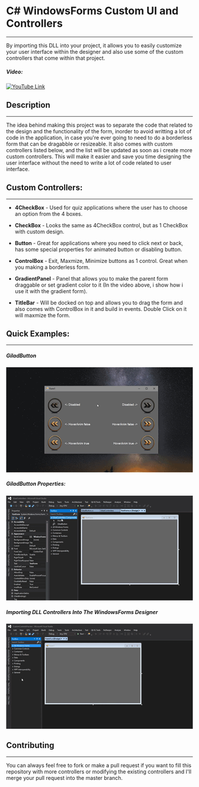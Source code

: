 # C# WindowsForms Custom UI and Controllers
---
By importing this DLL into your project, it allows you to easily customize your user interface within the designer and also use some of the custom controllers that come within that project.
##### Video:
[![YouTube Link](https://img.youtube.com/vi/ZyYGuy5Eb8w/0.jpg)](https://www.youtube.com/watch?v=ZyYGuy5Eb8w "YouTube Link")



## Description
---
The idea behind making this project was to separate the code that related to the design and the functionality of the form, inorder to avoid writting a lot of code in the application, in case you're ever going to need to do a borderless form that can be dragabble or resizeable.
It also comes with custom controllers listed below, and the list will be updated as soon as i create more custom controllers.
This will make it easier and save you time designing the user interface without the need to write a lot of code related to user interface.

## Custom Controllers:
---
* **4CheckBox** - Used for quiz applications where the user has to choose an option from the 4 boxes.
* **CheckBox** - Looks the same as 4CheckBox control, but as 1 CheckBox with custom design.
* **Button** - Great for applications where you need to click next or back, has some special properties for animated button or disabling button.
* **ControlBox** - Exit, Maxmize, Minimize buttons as 1 control. Great when you making a borderless form.
* **GradientPanel** - Panel that allows you to make the parent form draggable or set gradient color to it (In the video above, i show how i use it with the gradient form).

* **TitleBar** - Will be docked on top and allows you to drag the form and also comes with ControlBox in it and build in events. Double Click on it will maxmize the form.


## Quick Examples:
---
##### GiladButton

![GiladButton](/images/GiladButton_preview.gif?raw=true "GiladButton")

##### GiladButton Properties:

![Properties](/images/GiladButton_properties.gif?raw=true "Properties")




##### Importing DLL Controllers Into The WindowsForms Designer

![Importing DLL](/images/GiladButton_dll_import.gif?raw=true "Importing DLL")




## Contributing
---
You can always feel free to fork or make a pull request if you want to fill this repository with more controllers or 
modifying the existing controllers and I'll merge your pull request into the master branch.